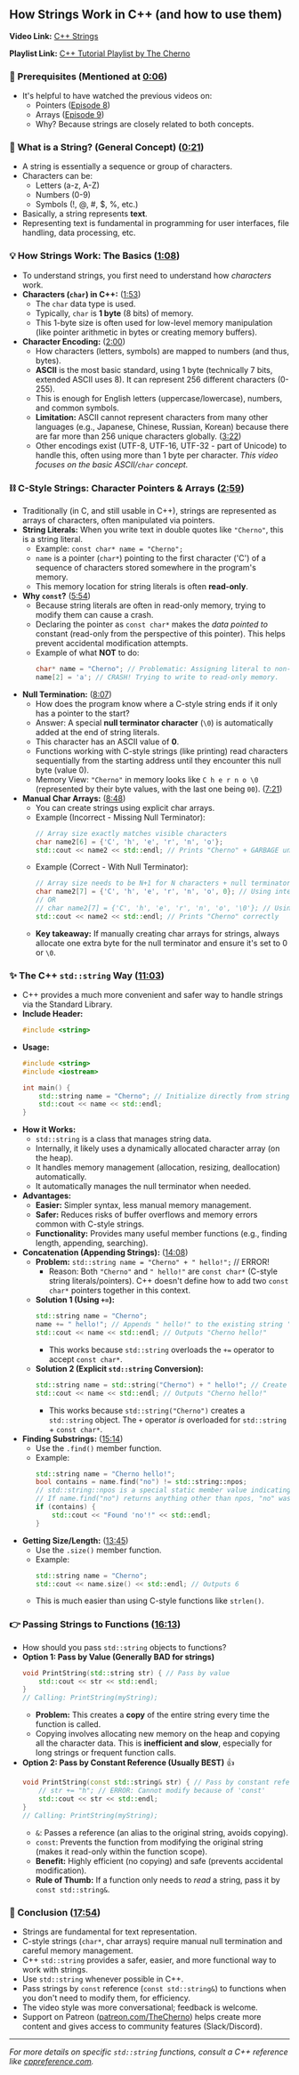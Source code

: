 ## How Strings Work in C++ (and how to use them)

**Video Link:** [C++ Strings ](https://youtu.be/ijIxcB9qjaU)

**Playlist Link:** [C++ Tutorial Playlist by The Cherno](https://www.youtube.com/watch?v=ijIxcB9qjaU&list=PLlrATfBNZ98dudnM48yfGUldqGD0S4FFb&index=10)

### 📌 Prerequisites (Mentioned at [0:06](https://youtu.be/ijIxcB9qjaU?t=6))

*   It's helpful to have watched the previous videos on:
    *   Pointers ([Episode 8](https://www.youtube.com/watch?v=DTxHNJHI7Ys&list=PLlrATfBNZ98dudnM48yfGUldqGD0S4FFb&index=8))
    *   Arrays ([Episode 9](https://www.youtube.com/watch?v=ENDaJi08jCU&list=PLlrATfBNZ98dudnM48yfGUldqGD0S4FFb&index=9))
    *   Why? Because strings are closely related to both concepts.

### 🤔 What is a String? (General Concept) ([0:21](https://youtu.be/ijIxcB9qjaU?t=21))

*   A string is essentially a sequence or group of characters.
*   Characters can be:
    *   Letters (a-z, A-Z)
    *   Numbers (0-9)
    *   Symbols (!, @, #, $, %, etc.)
*   Basically, a string represents **text**.
*   Representing text is fundamental in programming for user interfaces, file handling, data processing, etc.

### 💡 How Strings Work: The Basics ([1:08](https://youtu.be/ijIxcB9qjaU?t=68))

*   To understand strings, you first need to understand how *characters* work.
*   **Characters (`char`) in C++:** ([1:53](https://youtu.be/ijIxcB9qjaU?t=113))
    *   The `char` data type is used.
    *   Typically, `char` is **1 byte** (8 bits) of memory.
    *   This 1-byte size is often used for low-level memory manipulation (like pointer arithmetic in bytes or creating memory buffers).
*   **Character Encoding:** ([2:00](https://youtu.be/ijIxcB9qjaU?t=120))
    *   How characters (letters, symbols) are mapped to numbers (and thus, bytes).
    *   **ASCII** is the most basic standard, using 1 byte (technically 7 bits, extended ASCII uses 8). It can represent 256 different characters (0-255).
    *   This is enough for English letters (uppercase/lowercase), numbers, and common symbols.
    *   **Limitation:** ASCII cannot represent characters from many other languages (e.g., Japanese, Chinese, Russian, Korean) because there are far more than 256 unique characters globally. ([3:22](https://youtu.be/ijIxcB9qjaU?t=202))
    *   Other encodings exist (UTF-8, UTF-16, UTF-32 - part of Unicode) to handle this, often using more than 1 byte per character. *This video focuses on the basic ASCII/`char` concept.*

### ⛓️ C-Style Strings: Character Pointers & Arrays ([2:59](https://youtu.be/ijIxcB9qjaU?t=179))

*   Traditionally (in C, and still usable in C++), strings are represented as arrays of characters, often manipulated via pointers.
*   **String Literals:** When you write text in double quotes like `"Cherno"`, this is a string literal.
    *   Example: `const char* name = "Cherno";`
    *   `name` is a pointer (`char*`) pointing to the first character ('C') of a sequence of characters stored somewhere in the program's memory.
    *   This memory location for string literals is often **read-only**.
*   **Why `const`?** ([5:54](https://youtu.be/ijIxcB9qjaU?t=354))
    *   Because string literals are often in read-only memory, trying to modify them can cause a crash.
    *   Declaring the pointer as `const char*` makes the *data pointed to* constant (read-only from the perspective of this pointer). This helps prevent accidental modification attempts.
    *   Example of what **NOT** to do:
        ```c++
        char* name = "Cherno"; // Problematic: Assigning literal to non-const pointer
        name[2] = 'a'; // CRASH! Trying to write to read-only memory.
        ```
*   **Null Termination:** ([8:07](https://youtu.be/ijIxcB9qjaU?t=487))
    *   How does the program know where a C-style string ends if it only has a pointer to the start?
    *   Answer: A special **null terminator character** (`\0`) is automatically added at the end of string literals.
    *   This character has an ASCII value of **0**.
    *   Functions working with C-style strings (like printing) read characters sequentially from the starting address until they encounter this null byte (value 0).
    *   Memory View: `"Cherno"` in memory looks like `C h e r n o \0` (represented by their byte values, with the last one being `00`). ([7:21](https://youtu.be/ijIxcB9qjaU?t=441))
*   **Manual Char Arrays:** ([8:48](https://youtu.be/ijIxcB9qjaU?t=528))
    *   You can create strings using explicit char arrays.
    *   Example (Incorrect - Missing Null Terminator):
        ```c++
        // Array size exactly matches visible characters
        char name2[6] = {'C', 'h', 'e', 'r', 'n', 'o'};
        std::cout << name2 << std::endl; // Prints "Cherno" + GARBAGE until a 0 byte is found in memory
        ```
    *   Example (Correct - With Null Terminator):
        ```c++
        // Array size needs to be N+1 for N characters + null terminator
        char name2[7] = {'C', 'h', 'e', 'r', 'n', 'o', 0}; // Using integer 0
        // OR
        // char name2[7] = {'C', 'h', 'e', 'r', 'n', 'o', '\0'}; // Using null character literal
        std::cout << name2 << std::endl; // Prints "Cherno" correctly
        ```
    *   **Key takeaway:** If manually creating char arrays for strings, always allocate one extra byte for the null terminator and ensure it's set to 0 or `\0`.

### ✨ The C++ `std::string` Way ([11:03](https://youtu.be/ijIxcB9qjaU?t=663))

*   C++ provides a much more convenient and safer way to handle strings via the Standard Library.
*   **Include Header:**
    ```c++
    #include <string>
    ```
*   **Usage:**
    ```c++
    #include <string>
    #include <iostream>

    int main() {
        std::string name = "Cherno"; // Initialize directly from string literal
        std::cout << name << std::endl;
    }
    ```
*   **How it Works:**
    *   `std::string` is a class that manages string data.
    *   Internally, it likely uses a dynamically allocated character array (on the heap).
    *   It handles memory management (allocation, resizing, deallocation) automatically.
    *   It automatically manages the null terminator when needed.
*   **Advantages:**
    *   **Easier:** Simpler syntax, less manual memory management.
    *   **Safer:** Reduces risks of buffer overflows and memory errors common with C-style strings.
    *   **Functionality:** Provides many useful member functions (e.g., finding length, appending, searching).
*   **Concatenation (Appending Strings):** ([14:08](https://youtu.be/ijIxcB9qjaU?t=848))
    *   **Problem:** `std::string name = "Cherno" + " hello!";` // ERROR!
        *   Reason: Both `"Cherno"` and `" hello!"` are `const char*` (C-style string literals/pointers). C++ doesn't define how to add two `const char*` pointers together in this context.
    *   **Solution 1 (Using `+=`):**
        ```c++
        std::string name = "Cherno";
        name += " hello!"; // Appends " hello!" to the existing string 'name'
        std::cout << name << std::endl; // Outputs "Cherno hello!"
        ```
        *   This works because `std::string` overloads the `+=` operator to accept `const char*`.
    *   **Solution 2 (Explicit `std::string` Conversion):**
        ```c++
        std::string name = std::string("Cherno") + " hello!"; // Create std::string first
        std::cout << name << std::endl; // Outputs "Cherno hello!"
        ```
        *   This works because `std::string("Cherno")` creates a `std::string` object. The `+` operator *is* overloaded for `std::string` + `const char*`.
*   **Finding Substrings:** ([15:14](https://youtu.be/ijIxcB9qjaU?t=914))
    *   Use the `.find()` member function.
    *   Example:
        ```c++
        std::string name = "Cherno hello!";
        bool contains = name.find("no") != std::string::npos;
        // std::string::npos is a special static member value indicating "not found"
        // If name.find("no") returns anything other than npos, "no" was found.
        if (contains) {
            std::cout << "Found 'no'!" << std::endl;
        }
        ```
*   **Getting Size/Length:** ([13:45](https://youtu.be/ijIxcB9qjaU?t=825))
    *   Use the `.size()` member function.
    *   Example:
        ```c++
        std::string name = "Cherno";
        std::cout << name.size() << std::endl; // Outputs 6
        ```
    *   This is much easier than using C-style functions like `strlen()`.

### 👉 Passing Strings to Functions ([16:13](https://youtu.be/ijIxcB9qjaU?t=973))

*   How should you pass `std::string` objects to functions?
*   **Option 1: Pass by Value (Generally BAD for strings)**
    ```c++
    void PrintString(std::string str) { // Pass by value
        std::cout << str << std::endl;
    }
    // Calling: PrintString(myString);
    ```
    *   **Problem:** This creates a **copy** of the entire string every time the function is called.
    *   Copying involves allocating new memory on the heap and copying all the character data. This is **inefficient and slow**, especially for long strings or frequent function calls.
*   **Option 2: Pass by Constant Reference (Usually BEST)** 👍
    ```c++
    void PrintString(const std::string& str) { // Pass by constant reference
        // str += "h"; // ERROR: Cannot modify because of 'const'
        std::cout << str << std::endl;
    }
    // Calling: PrintString(myString);
    ```
    *   `&`: Passes a reference (an alias to the original string, avoids copying).
    *   `const`: Prevents the function from modifying the original string (makes it read-only within the function scope).
    *   **Benefit:** Highly efficient (no copying) and safe (prevents accidental modification).
    *   **Rule of Thumb:** If a function only needs to *read* a string, pass it by `const std::string&`.

### 🙏 Conclusion ([17:54](https://youtu.be/ijIxcB9qjaU?t=1074))

*   Strings are fundamental for text representation.
*   C-style strings (`char*`, char arrays) require manual null termination and careful memory management.
*   C++ `std::string` provides a safer, easier, and more functional way to work with strings.
*   Use `std::string` whenever possible in C++.
*   Pass strings by `const` reference (`const std::string&`) to functions when you don't need to modify them, for efficiency.
*   The video style was more conversational; feedback is welcome.
*   Support on Patreon ([patreon.com/TheCherno](https://www.patreon.com/TheCherno)) helps create more content and gives access to community features (Slack/Discord).

---

*For more details on specific `std::string` functions, consult a C++ reference like [cppreference.com](https://en.cppreference.com/w/cpp/string/basic_string).*